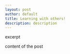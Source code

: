 ```yaml
---
layout: post
author: default
title: Learning with others!
description: description
---
```

excerpt

content of the post
